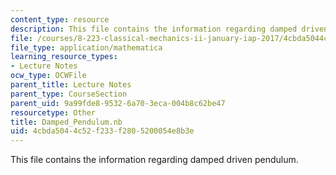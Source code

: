 ```yaml
---
content_type: resource
description: This file contains the information regarding damped driven pendulum.
file: /courses/8-223-classical-mechanics-ii-january-iap-2017/4cbda5044c52f233f2805200054e8b3e_Damped_Pendulum.nb
file_type: application/mathematica
learning_resource_types:
- Lecture Notes
ocw_type: OCWFile
parent_title: Lecture Notes
parent_type: CourseSection
parent_uid: 9a99fde8-9532-6a70-3eca-004b8c62be47
resourcetype: Other
title: Damped_Pendulum.nb
uid: 4cbda504-4c52-f233-f280-5200054e8b3e
---
```

This file contains the information regarding damped driven pendulum.


